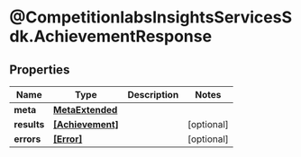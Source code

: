 # @CompetitionlabsInsightsServicesSdk.AchievementResponse

## Properties

Name | Type | Description | Notes
------------ | ------------- | ------------- | -------------
**meta** | [**MetaExtended**](MetaExtended.md) |  | 
**results** | [**[Achievement]**](Achievement.md) |  | [optional] 
**errors** | [**[Error]**](Error.md) |  | [optional] 


